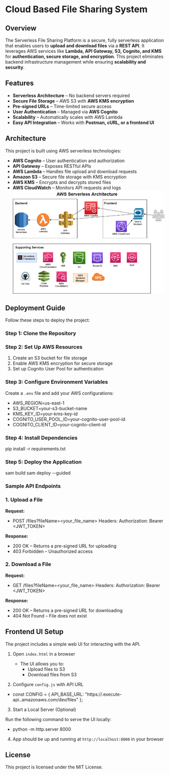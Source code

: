 # Cloud Based File Sharing System

## Overview

The Serverless File Sharing Platform is a secure, fully serverless application that enables users to **upload and download files** via a **REST API**. It leverages AWS services like **Lambda, API Gateway, S3, Cognito, and KMS** for **authentication, secure storage, and encryption**. This project eliminates backend infrastructure management while ensuring **scalability and security**.

## Features

- **Serverless Architecture** – No backend servers required
- **Secure File Storage** – AWS S3 with **AWS KMS encryption**
- **Pre-signed URLs** – Time-limited secure access
- **User Authentication** – Managed via **AWS Cognito**
- **Scalability** – Automatically scales with AWS Lambda
- **Easy API Integration** – Works with **Postman, cURL, or a frontend UI**

## Architecture

This project is built using AWS serverless technologies:

- **AWS Cognito** – User authentication and authorization
- **API Gateway** – Exposes RESTful APIs
- **AWS Lambda** – Handles file upload and download requests
- **Amazon S3** – Secure file storage with KMS encryption
- **AWS KMS** – Encrypts and decrypts stored files
- **AWS CloudWatch** – Monitors API requests and logs
  ![Serverless Multi-Tier Architecture on AWS](./images/AWS_Services.png)
## Deployment Guide

Follow these steps to deploy the project:

### Step 1: Clone the Repository

### Step 2: Set Up AWS Resources

1. Create an S3 bucket for file storage
2. Enable AWS KMS encryption for secure storage
3. Set up Cognito User Pool for authentication

### Step 3: Configure Environment Variables

Create a `.env` file and add your AWS configurations:
* AWS_REGION=us-east-1
* S3_BUCKET=your-s3-bucket-name
* KMS_KEY_ID=your-kms-key-id
* COGNITO_USER_POOL_ID=your-cognito-user-pool-id
* COGNITO_CLIENT_ID=your-cognito-client-id



### Step 4: Install Dependencies

pip install -r requirements.txt


### Step 5: Deploy the Application
sam build
sam deploy --guided


### Sample API Endpoints

### 1. Upload a File

**Request:**
- POST /files?fileName=<your_file_name>
   Headers:
   Authorization: Bearer <JWT_TOKEN>

**Response:**
- 200 OK – Returns a pre-signed URL for uploading
- 403 Forbidden – Unauthorized access

### 2. Download a File

**Request:**

- GET /files?fileName=<your_file_name>
  Headers:
  Authorization: Bearer <JWT_TOKEN>


**Response:**
- 200 OK – Returns a pre-signed URL for downloading
- 404 Not Found – File does not exist

## Frontend UI Setup

The project includes a simple web UI for interacting with the API.

1. Open `index.html` in a browser
    - The UI allows you to:
        - Upload files to S3
        - Download files from S3

2. Configure `config.js` with API URL

- const CONFIG = {
  API_BASE_URL: "https://<api-id>.execute-api.<region>.amazonaws.com/dev/files"
  };

3. Start a Local Server (Optional)

Run the following command to serve the UI locally:

 - python -m http.server 8000

4. App should be up and running at `http://localhost:8000` in your browser

## License

This project is licensed under the MIT License.


